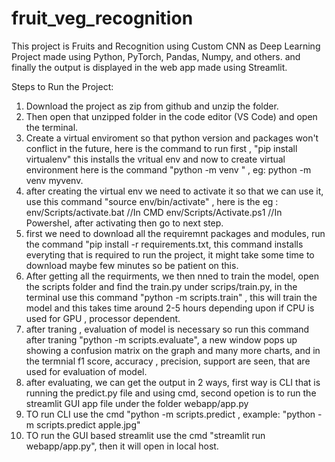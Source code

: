 # fruit_veg_recognition
This project is Fruits and Recognition using Custom CNN as Deep Learning Project made using Python, PyTorch, Pandas, Numpy, and others.  and finally the output is displayed in the web app made using Streamlit.

Steps to Run the Project:
1) Download the project as zip from github and unzip the folder.
2) Then open that unzipped folder in the code editor (VS Code) and open the terminal.
3) Create a virtual enviroment so that python version and packages won't conflict in the future, here is the command to run first , "pip install virtualenv" this installs the vritual env and now to create virtual environment here is the command "python -m venv <virtual-environment-name>" , eg: python -m venv myvenv.
4) after creating the virtual env we need to activate it so that we can use it, use this command "source env/bin/activate" , here is the eg : env/Scripts/activate.bat //In CMD
 env/Scripts/Activate.ps1 //In Powershel, after activating then go to next step.
5) first we need to download all the requiremnt packages and modules, run the command "pip install -r requirements.txt, this command installs everyting that is required to run the project, it might take some time to download maybe few minutes so be patient on this.
6) After getting all the requirments, we then nned to train the model, open the scripts folder and find the train.py under scrips/train.py, in the terminal use this command "python -m scripts.train" , this will train the model and this takes time around 2-5 hours depending upon if CPU is used for GPU , processor dependent.
7) after traning , evaluation of model is necessary so run this command after traning "python -m scripts.evaluate",  a new window pops up showing a confusion matrix on the graph and many more charts, and in the termnial f1 score, accuracy , precision, support are seen, that are used for evaluation of model.
8) after evaluating, we can get the output in 2 ways, first way is CLI that is running the predict.py file and using cmd, second opetion is to run the streamlit GUI app file under the folder webapp/app.py
9) TO run CLI use the cmd "python -m scripts.predict <name-of-file><extenstion-type>, example: "python -m scripts.predict apple.jpg"
10) TO run the GUI based streamlit use the cmd "streamlit run webapp/app.py", then it will open in local host.
